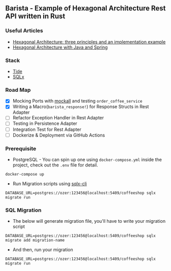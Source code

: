 ## Barista - Example of Hexagonal Architecture Rest API written in Rust

### Useful Articles
* [Hexagonal Architecture: three principles and an implementation example](https://blog.octo.com/en/hexagonal-architecture-three-principles-and-an-implementation-example/)
* [Hexagonal Architecture with Java and Spring](https://reflectoring.io/spring-hexagonal/)

### Stack
* [Tide](https://github.com/http-rs/tide)
* [SQLx](https://github.com/launchbadge/sqlx)

### Road Map
* [X] Mocking Ports with [mockall](https://github.com/asomers/mockall) and testing `order_coffee_service`  
* [X] Writing a Macro(`barista_response!`) for Response Structs in Rest Adapter
* [ ] Refactor Exception Handler in Rest Adapter
* [ ] Testing in Persistence Adapter
* [ ] Integration Test for Rest Adapter
* [ ] Dockerize & Deployment via GitHub Actions

### Prerequisite
* PostgreSQL - You can spin up one using `docker-compose.yml` inside the project, check out the `.env` file for detail.
```
docker-compose up
```
* Run Migration scripts using [sqlx-cli](https://crates.io/crates/sqlx-cli)
```
DATABASE_URL=postgres://ozer:123456@localhost:5409/coffeeshop sqlx migrate run
```

### SQL Migration
* The below will generate migration file, you'll have to write your migration script
```
DATABASE_URL=postgres://ozer:123456@localhost:5409/coffeeshop sqlx migrate add migration-name
```

* And then, run your migration
```
DATABASE_URL=postgres://ozer:123456@localhost:5409/coffeeshop sqlx migrate run
```